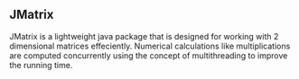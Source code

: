 ## JMatrix

JMatrix is a lightweight java package that is designed for working with 2 dimensional matrices effeciently. Numerical calculations like multiplications are computed concurrently using the concept of multithreading to improve the running time.
